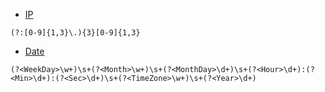 - [IP](https://www.oreilly.com/library/view/regular-expressions-cookbook/9780596802837/ch07s16.html)
```
(?:[0-9]{1,3}\.){3}[0-9]{1,3}
```

- [Date](https://stackoverflow.com/questions/11500330/regular-expression-for-date-format)
```
(?<WeekDay>\w+)\s+(?<Month>\w+)\s+(?<MonthDay>\d+)\s+(?<Hour>\d+):(?<Min>\d+):(?<Sec>\d+)\s+(?<TimeZone>\w+)\s+(?<Year>\d+)
```
